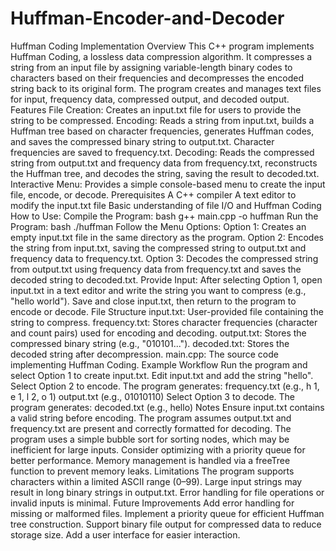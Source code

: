 # Huffman-Encoder-and-Decoder
Huffman Coding Implementation
Overview
This C++ program implements Huffman Coding, a lossless data compression algorithm. It compresses a string from an input file by assigning variable-length binary codes to characters based on their frequencies and decompresses the encoded string back to its original form. The program creates and manages text files for input, frequency data, compressed output, and decoded output.
Features
File Creation: Creates an input.txt file for users to provide the string to be compressed.
Encoding: Reads a string from input.txt, builds a Huffman tree based on character frequencies, generates Huffman codes, and saves the compressed binary string to output.txt. Character frequencies are saved to frequency.txt.
Decoding: Reads the compressed string from output.txt and frequency data from frequency.txt, reconstructs the Huffman tree, and decodes the string, saving the result to decoded.txt.
Interactive Menu: Provides a simple console-based menu to create the input file, encode, or decode.
Prerequisites
A C++ compiler
A text editor to modify the input.txt file
Basic understanding of file I/O and Huffman Coding
How to Use:
Compile the Program:
bash
g++ main.cpp -o huffman
Run the Program:
bash
./huffman
Follow the Menu Options:
Option 1: Creates an empty input.txt file in the same directory as the program.
Option 2: Encodes the string from input.txt, saving the compressed string to output.txt and frequency data to frequency.txt.
Option 3: Decodes the compressed string from output.txt using frequency data from frequency.txt and saves the decoded string to decoded.txt.
Provide Input:
After selecting Option 1, open input.txt in a text editor and write the string you want to compress (e.g., "hello world").
Save and close input.txt, then return to the program to encode or decode.
File Structure
input.txt: User-provided file containing the string to compress.
frequency.txt: Stores character frequencies (character and count pairs) used for encoding and decoding.
output.txt: Stores the compressed binary string (e.g., "010101...").
decoded.txt: Stores the decoded string after decompression.
main.cpp: The source code implementing Huffman Coding.
Example Workflow
Run the program and select Option 1 to create input.txt.
Edit input.txt and add the string "hello".
Select Option 2 to encode. The program generates:
frequency.txt (e.g., h 1, e 1, l 2, o 1)
output.txt (e.g., 01010110)
Select Option 3 to decode. The program generates:
decoded.txt (e.g., hello)
Notes
Ensure input.txt contains a valid string before encoding.
The program assumes output.txt and frequency.txt are present and correctly formatted for decoding.
The program uses a simple bubble sort for sorting nodes, which may be inefficient for large inputs. Consider optimizing with a priority queue for better performance.
Memory management is handled via a freeTree function to prevent memory leaks.
Limitations
The program supports characters within a limited ASCII range (0–99).
Large input strings may result in long binary strings in output.txt.
Error handling for file operations or invalid inputs is minimal.
Future Improvements
Add error handling for missing or malformed files.
Implement a priority queue for efficient Huffman tree construction.
Support binary file output for compressed data to reduce storage size.
Add a user interface for easier interaction.
